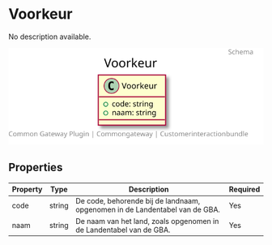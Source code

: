# Voorkeur

No description available.

![Class Diagram](https://github.com/CommonGateway/CustomerInteractionBundle/blob/find-source-by-url/docs/schema/klant.voorkeur.svg)

## Properties

| Property | Type | Description | Required |
|----------|------|-------------|----------|
| code | string | De code, behorende bij de landnaam, opgenomen in de Landentabel van de GBA. | Yes |
| naam | string | De naam van het land, zoals opgenomen in de Landentabel van de GBA. | Yes |
